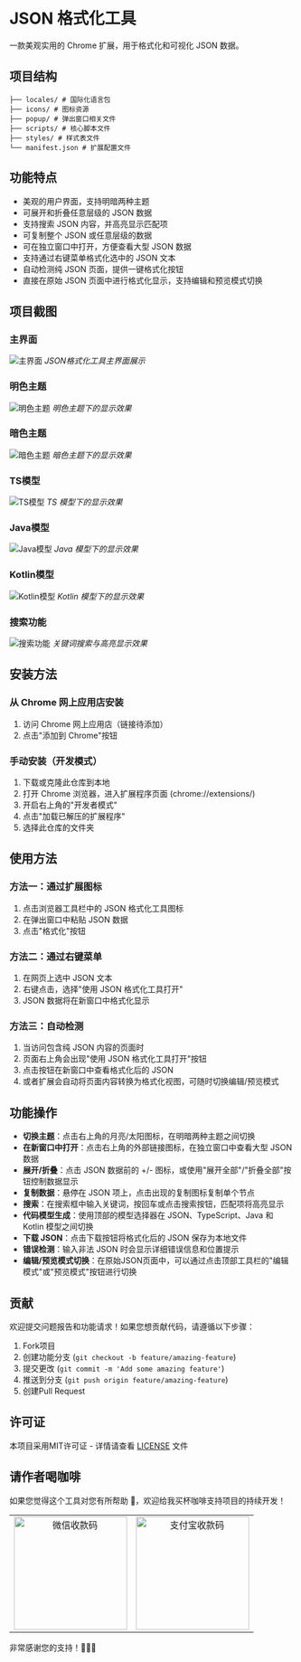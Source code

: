 # JSON 格式化工具

一款美观实用的 Chrome 扩展，用于格式化和可视化 JSON 数据。

## 项目结构

```json-formatter/
├── locales/ # 国际化语言包
├── icons/ # 图标资源
├── popup/ # 弹出窗口相关文件
├── scripts/ # 核心脚本文件
├── styles/ # 样式表文件
└── manifest.json # 扩展配置文件
```

## 功能特点

- 美观的用户界面，支持明暗两种主题
- 可展开和折叠任意层级的 JSON 数据
- 支持搜索 JSON 内容，并高亮显示匹配项
- 可复制整个 JSON 或任意层级的数据
- 可在独立窗口中打开，方便查看大型 JSON 数据
- 支持通过右键菜单格式化选中的 JSON 文本
- 自动检测纯 JSON 页面，提供一键格式化按钮
- 直接在原始 JSON 页面中进行格式化显示，支持编辑和预览模式切换

## 项目截图

### 主界面
![主界面](screenshots/main.png)
*JSON格式化工具主界面展示*

### 明色主题
![明色主题](screenshots/light-theme.png)
*明色主题下的显示效果*

### 暗色主题
![暗色主题](screenshots/dark-theme.png)
*暗色主题下的显示效果*

### TS模型
![TS模型](screenshots/ts-model.png)
*TS 模型下的显示效果*

### Java模型
![Java模型](screenshots/java-model.png)
*Java 模型下的显示效果*

### Kotlin模型
![Kotlin模型](screenshots/kotlin-model.png)
*Kotlin 模型下的显示效果*

### 搜索功能
![搜索功能](screenshots/search.png)
*关键词搜索与高亮显示效果*


## 安装方法

### 从 Chrome 网上应用店安装

1. 访问 Chrome 网上应用店（链接待添加）
2. 点击"添加到 Chrome"按钮

### 手动安装（开发模式）

1. 下载或克隆此仓库到本地
2. 打开 Chrome 浏览器，进入扩展程序页面 (chrome://extensions/)
3. 开启右上角的"开发者模式"
4. 点击"加载已解压的扩展程序"
5. 选择此仓库的文件夹

## 使用方法

### 方法一：通过扩展图标

1. 点击浏览器工具栏中的 JSON 格式化工具图标
2. 在弹出窗口中粘贴 JSON 数据
3. 点击"格式化"按钮

### 方法二：通过右键菜单

1. 在网页上选中 JSON 文本
2. 右键点击，选择"使用 JSON 格式化工具打开"
3. JSON 数据将在新窗口中格式化显示

### 方法三：自动检测

1. 当访问包含纯 JSON 内容的页面时
2. 页面右上角会出现"使用 JSON 格式化工具打开"按钮
3. 点击按钮在新窗口中查看格式化后的 JSON
4. 或者扩展会自动将页面内容转换为格式化视图，可随时切换编辑/预览模式


## 功能操作

- **切换主题**：点击右上角的月亮/太阳图标，在明暗两种主题之间切换
- **在新窗口中打开**：点击右上角的外部链接图标，在独立窗口中查看大型 JSON 数据
- **展开/折叠**：点击 JSON 数据前的 +/- 图标，或使用"展开全部"/"折叠全部"按钮控制数据显示
- **复制数据**：悬停在 JSON 项上，点击出现的复制图标复制单个节点
- **搜索**：在搜索框中输入关键词，按回车或点击搜索按钮，匹配项将高亮显示
- **代码模型生成**：使用顶部的模型选择器在 JSON、TypeScript、Java 和 Kotlin 模型之间切换
- **下载 JSON**：点击下载按钮将格式化后的 JSON 保存为本地文件
- **错误检测**：输入非法 JSON 时会显示详细错误信息和位置提示
- **编辑/预览模式切换**：在原始JSON页面中，可以通过点击顶部工具栏的"编辑模式"或"预览模式"按钮进行切换

## 贡献

欢迎提交问题报告和功能请求！如果您想贡献代码，请遵循以下步骤：

1. Fork项目
2. 创建功能分支 (`git checkout -b feature/amazing-feature`)
3. 提交更改 (`git commit -m 'Add some amazing feature'`)
4. 推送到分支 (`git push origin feature/amazing-feature`)
5. 创建Pull Request

## 许可证

本项目采用MIT许可证 - 详情请查看 [LICENSE](LICENSE) 文件

## 请作者喝咖啡

如果您觉得这个工具对您有所帮助 💖，欢迎给我买杯咖啡支持项目的持续开发！

<table width="100%" cellpadding="20">
  <tr>
    <td align="center" width="50%"><img src="snapshots/wechat-pay.JPG" width="200px" alt="微信收款码"></td>
    <td align="center" width="50%"><img src="snapshots/alipay.JPG" width="200px" alt="支付宝收款码"></td>
  </tr>
</table>

非常感谢您的支持！💞💞💞
